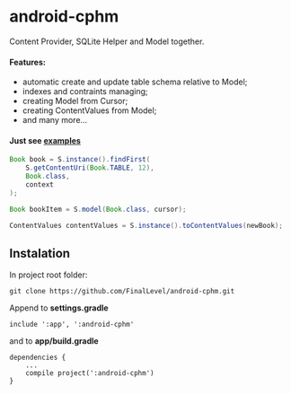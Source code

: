 android-cphm
==========

Content Provider, SQLite Helper and Model together.

#### Features:
- automatic create and update table schema relative to Model;
- indexes and contraints managing;
- creating Model from Cursor;
- creating ContentValues from Model;
- and many more...

#### Just see [examples](src/main/java/com/finallevel/cphm/example)

```java
Book book = S.instance().findFirst(
	S.getContentUri(Book.TABLE, 12),
	Book.class,
	context
);

Book bookItem = S.model(Book.class, cursor);

ContentValues contentValues = S.instance().toContentValues(newBook);
```

## Instalation

In project root folder:
```
git clone https://github.com/FinalLevel/android-cphm.git
```
Append to **settings.gradle**
```
include ':app', ':android-cphm'
```
and to **app/build.gradle**
```
dependencies {
	...
	compile project(':android-cphm')
}
```

